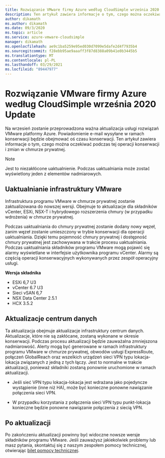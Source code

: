 ```yaml
---
title: Rozwiązanie VMware firmy Azure według CloudSimple września 2020 Update
description: Ten artykuł zawiera informacje o tym, czego można oczekiwać podczas tej operacji konserwacji i zmian w chmurze prywatnej.
author: dikamath
ms.author: dikamath
ms.date: 09/3/2020
ms.topic: article
ms.service: azure-vmware-cloudsimple
manager: dikamath
ms.openlocfilehash: ae9c1ba5259e95ed030d7099e5dafe2d4f7935b4
ms.sourcegitcommit: f28ebb95ae9aaaff3f87d8388a09b41e0b3445b5
ms.translationtype: MT
ms.contentlocale: pl-PL
ms.lasthandoff: 03/29/2021
ms.locfileid: "89447977"
---
```

# <a name="azure-vmware-solution-by-cloudsimple-september-2020-update"></a>Rozwiązanie VMware firmy Azure według CloudSimple września 2020 Update

Na wrzesień zostanie przeprowadzona ważna aktualizacja usługi rozwiązań VMware platformy Azure. Powiadomienie e-mail wysyłane w ramach konserwacji będzie obejmować oś czasu konserwacji. Ten artykuł zawiera informacje o tym, czego można oczekiwać podczas tej operacji konserwacji i zmian w chmurze prywatnej.

> [!NOTE]
> Jest to niezakłócone uaktualnienie. Podczas uaktualniania może zostać wyświetlony jeden z elementów nadmiarowych.

## <a name="vmware-infrastructure-upgrade"></a>Uaktualnianie infrastruktury VMware

Infrastruktura programu VMware w chmurze prywatnej zostanie zaktualizowana do nowszej wersji. Obejmuje to aktualizacje dla składników vCenter, ESXi, NSX-T i hybrydowego rozszerzenia chmury (w przypadku wdrożenia) w chmurze prywatnej.

Podczas uaktualniania do chmury prywatnej zostanie dodany nowy węzeł, zanim węzeł zostanie umieszczony w trybie konserwacji dla operacji uaktualniania. Dzięki temu pojemność chmury prywatnej i dostępność chmury prywatnej jest zachowywana w trakcie procesu uaktualniania. Podczas uaktualniania składników programu VMware mogą pojawić się alarmy wyświetlane w interfejsie użytkownika programu vCenter. Alarmy są częścią operacji konserwacyjnych wykonywanych przez zespół operacyjny usługi.

**Wersja składnika**

- ESXi 6,7 U3
- vCenter 6.7 U3
- Sieci vSAN 6,7
- NSX Data Center 2.5.1
- HCX 3.5.2

## <a name="datacenter-updates"></a>Aktualizacje centrum danych

Ta aktualizacja obejmuje aktualizacje infrastruktury centrum danych. Aktualizacje, które nie są zakłócane, zostaną wykonane w okresie konserwacji. Podczas procesu aktualizacji będzie zauważalna zmniejszona nadmiarowość. Alerty mogą być generowane w ramach infrastruktury programu VMware w chmurze prywatnej, obwodów usługi ExpressRoute, połączeń GlobalReach oraz wszelkich urządzeń sieci VPN typu lokacja-lokacja związanych z jedną z tych łączy. Jest to normalne w trakcie aktualizacji, ponieważ składniki zostaną ponownie uruchomione w ramach aktualizacji.

-   Jeśli sieć VPN typu lokacja-lokacja jest wdrażana jako pojedyncze wystąpienie (inne niż HA), może być konieczne ponowne nawiązanie połączenia sieci VPN.

-   W przypadku korzystania z połączenia sieci VPN typu punkt-lokacja konieczne będzie ponowne nawiązanie połączenia z siecią VPN.

## <a name="post-update"></a>Po aktualizacji

Po zakończeniu aktualizacji powinny być widoczne nowsze wersje składników programu VMware. Jeśli zauważysz jakiekolwiek problemy lub masz pytania, skontaktuj się z naszym zespołem pomocy technicznej, otwierając [bilet pomocy technicznej](https://portal.azure.com/#blade/Microsoft_Azure_Support/HelpAndSupportBlade/newsupportrequest).
